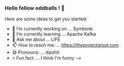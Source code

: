 ### Hello fellow oddballs ! 👋

Here are some ideas to get you started:

- 🔭 I’m currently working on ... Symbiote
- 🌱 I’m currently learning ... Apache Kafka
- 💬 Ask me about ... LIFE
- 📫 How to reach me: ... https://theprojectgroot.com
- 😄 Pronouns: ... dipshit
- ⚡ Fun fact: ... I think I'm funny
-->
